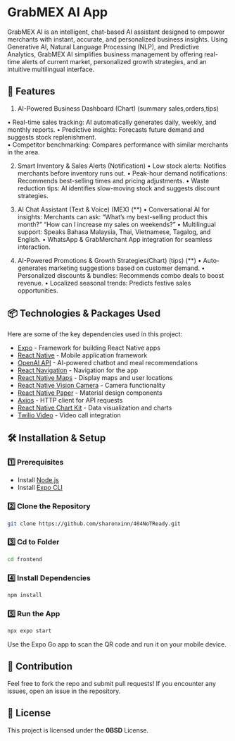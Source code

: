 # GrabMEX AI App

GrabMEX AI is an intelligent, chat-based AI assistant designed to empower merchants with instant, accurate, and personalized business insights. Using Generative AI, Natural Language Processing (NLP), and Predictive Analytics, GrabMEX AI simplifies business management by offering real-time alerts of current market, personalized growth strategies, and an intuitive multilingual interface.


## 🚀 Features

1. AI-Powered Business Dashboard  (Chart) (summary sales,orders,tips)

 • Real-time sales tracking: AI automatically generates daily, weekly, and monthly reports.
 • Predictive insights: Forecasts future demand and suggests stock replenishment.    
 • Competitor benchmarking: Compares performance with similar merchants in the area.

2. Smart Inventory & Sales Alerts (Notification)
 • Low stock alerts: Notifies merchants before inventory runs out.
 • Peak-hour demand notifications: Recommends best-selling times and pricing adjustments.
 • Waste reduction tips: AI identifies slow-moving stock and suggests discount strategies.

3. AI Chat Assistant (Text & Voice)   (MEX) (**)
 • Conversational AI for insights: Merchants can ask:
“What’s my best-selling product this month?”
“How can I increase my sales on weekends?”
 • Multilingual support: Speaks Bahasa Malaysia, Thai, Vietnamese, Tagalog, and English.
 • WhatsApp & GrabMerchant App integration for seamless interaction.

4. AI-Powered Promotions & Growth Strategies(Chart) (tips) (**)
 • Auto-generates marketing suggestions based on customer demand.
 • Personalized discounts & bundles: Recommends combo deals to boost revenue.
 • Localized seasonal trends: Predicts festive sales opportunities.


## 📦 Technologies & Packages Used

Here are some of the key dependencies used in this project:

- [Expo](https://docs.expo.dev/) - Framework for building React Native apps
- [React Native](https://reactnative.dev/docs/getting-started) - Mobile application framework
- [OpenAI API](https://platform.openai.com/docs/) - AI-powered chatbot and meal recommendations
- [React Navigation](https://reactnavigation.org/docs/getting-started) - Navigation for the app
- [React Native Maps](https://github.com/react-native-maps/react-native-maps) - Display maps and user locations
- [React Native Vision Camera](https://react-native-vision-camera.com/) - Camera functionality
- [React Native Paper](https://callstack.github.io/react-native-paper/) - Material design components
- [Axios](https://axios-http.com/docs/intro) - HTTP client for API requests
- [React Native Chart Kit](https://github.com/indiespirit/react-native-chart-kit) - Data visualization and charts
- [Twilio Video](https://www.twilio.com/docs/video) - Video call integration

## 🛠 Installation & Setup

### 1️⃣ Prerequisites

- Install [Node.js](https://nodejs.org/)
- Install [Expo CLI](https://docs.expo.dev/get-started/installation/)

### 2️⃣ Clone the Repository

```sh
git clone https://github.com/sharonxinn/404NoTReady.git
```


### 3️⃣ Cd to Folder

```sh
cd frontend
```

### 4️⃣ Install Dependencies

```sh
npm install
```


### 5️⃣ Run the App

```sh
npx expo start
```


Use the Expo Go app to scan the QR code and run it on your mobile device.

## 🤝 Contribution

Feel free to fork the repo and submit pull requests! If you encounter any issues, open an issue in the repository.

## 📜 License

This project is licensed under the **0BSD** License.


